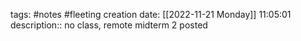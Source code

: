 tags: #notes #fleeting
creation date: [[2022-11-21 Monday]] 11:05:01
description:: no class, remote midterm 2 posted


